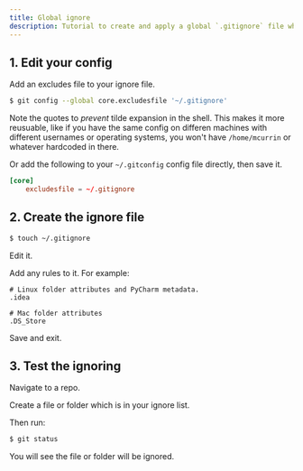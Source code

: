 ```yaml
---
title: Global ignore
description: Tutorial to create and apply a global `.gitignore` file which applies to all repos on your machine
---
```



## 1. Edit your config

Add an excludes file to your ignore file.

```sh
$ git config --global core.excludesfile '~/.gitignore'
```

Note the quotes to _prevent_ tilde expansion in the shell. This makes it more reusuable, like if you have the same config on differen machines with different usernames or operating systems, you won't have `/home/mcurrin` or whatever hardcoded in there. 

Or add the following to your `~/.gitconfig` config file directly, then save it.

```toml
[core]
	excludesfile = ~/.gitignore
```


## 2. Create the ignore file

```sh
$ touch ~/.gitignore
```

Edit it.

Add any rules to it. For example:

```
# Linux folder attributes and PyCharm metadata.
.idea

# Mac folder attributes
.DS_Store
```

Save and exit.


## 3. Test the ignoring

Navigate to a repo.

Create a file or folder which is in your ignore list.

Then run:

```sh
$ git status
```

You will see the file or folder will be ignored.
